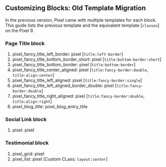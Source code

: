 ## Customizing Blocks: Old Template Migration 

In the previous version, Pixel came with multiple templates for each block. This guide lists the previous template and the equivalent template [`classes`] on the Pixel 9.

### Page Title block
1. pixel_fancy_title_left_border: pixel [`title:left-border`]
2. pixel_fancy_title_bottom_border_short: pixel [`title:bottom-border:short`]
3. pixel_fancy_title_bottom_border: pixel [`title:bottom-border`]
4. pixel_fancy_title_center_aligned: pixel [`title:fancy-border:double`, `title:align:center`]
5. pixel_fancy_title_left_aligned: pixel [`title:fancy-border:single`]
6. pixel_fancy_title_left_aligned_border_double: pixel [`title:fancy-border:double`]
7. pixel_fancy_title_right_aligned: pixel [`title:fancy-border:double`, `title:align:right`]
8. pixel_blog_title: pixel_blog_entry_title

### Social Link block
1. pixel: pixel

### Testimonial block
1. pixel_grid: pixel
2. pixel_list: pixel [Custom CLass: `layout:center`]
